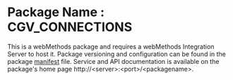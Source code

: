 # Package Name : CGV_CONNECTIONS
This is a webMethods package and requires a webMethods Integration Server to host it. Package versioning and configuration can be found in the package [manifest](./CGV_CONNECTIONS/manifest.v3) file. Service and API documentation is available on the package's home page http://&lt;server&gt;:&lt;port&gt;/&lt;packagename>.